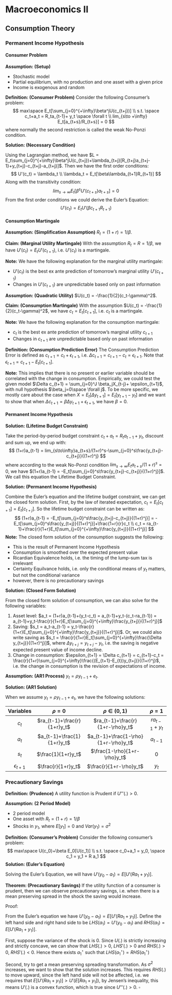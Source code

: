 # Macroeconomics II

## Consumption Theory

### Permanent Income Hypothesis

#### Consumer Problem

**Assumption: (Setup)**

- Stochastic model
- Partial equilibrium, with no production and one asset with a given price
- Income is exogenous and random

**Definition: (Consumer Problem)** Consider the following Consumer’s problem:
$$
max\space E_t[\sum_{j=0}^{+\infty}\beta^jU(c_{t+j})] \\
s.t. \space c_t+a_t = R_ta_{t-1}+ y_t \space \forall t \\
lim_{s\to +\infty} E_t[a_{t+s}/R_{t+s}] = 0
$$
where normally the second restriction is called the weak No-Ponzi condition.

**Solution: (Necessary Condition)**

Using the Lagrangian method, we have $L = E_t\sum_{j=0}^{+\infty}\beta^jU(c_{t+j})+\lambda_{t+j}[R_{t+j}a_{t+j-1}+y_{t+j}-c_{t+j}-a_{t+j}]$. Then we have the first order conditions:
$$
U'(c_t) = \lambda_t \\
\lambda_t = E_t[\beta\lambda_{t+1}R_{t+1}]
$$
Along with the transitivity condition:
$$
lim_{s\to \infty}E_t[\beta^sU'(c_{t+s})a_{t+s}] = 0
$$
From the first order conditions we could derive the Euler’s Equation:
$$
U'(c_t) = E_tU'(\beta c_{t+1}R_{t+1})
$$

#### Consumption Martingale

**Assumption: (Simplification Assumption)** $R_t = (1+r) = 1/\beta$.

**Claim: (Marginal Utility Martingale)** With the assumption $R_t = R = 1/\beta$, we have $U'(c_t) = E_tU'(c_{t+1})$, i.e. $U'(c_t)$ is a martingale.

**Note:** We have the following explanation for the marginal utility martingale:

- $U'(c_t)$ is the best ex ante prediction of tomorrow’s marginal utility $U'(c_{t+1})$
- Changes in $U'(c_{t+1})$ are unpredictable based only on past information

**Assumption: (Quadratic Utility)** $U(c_t) = -\frac{1}{2}(c_t-\gamma)^2$.

**Claim: (Consumption Martingale)** With the assumption $U(c_t) = -\frac{1}{2}(c_t-\gamma)^2$, we have $c_t = E_t[c_{t+1}]$, i.e. $c_t$ is a martingale.

**Note:** We have the following explanation for the consumption martingale:

- $c_t$ is the best ex ante prediction of tomorrow’s marginal utility $c_{t+1}$
- Changes in $c_{t+1}$ are unpredictable based only on past information

**Definition: (Consumption Prediction Error)** The Consumption Prediction Error is defined as $c_{t+1} = c_t+\epsilon_{t+1}$, i.e. $\Delta c_{t+1} =  c_{t+1} - c_t=\epsilon_{t+1}$. Note that $\epsilon_{t+1} = c_{t+1}-E_t[c_{t+1}]$.

**Note:** This implies that there is no present or earlier variable should be correlated with the change in consumption. Empirically, we could test the given model $\Delta c_{t+1} = \sum_{j=0}^J \beta_jX_{t-j}+ \epsilon_{t+1}$, with null hypothesis $\beta_j=0\space \forall j$. To be more specific, we mostly care about the case when $X = E_t[\Delta y_{t+1}] = E_t[y_{t+1} - y_{t}]$ and we want to show that when $\Delta c_{t+1} = \beta\Delta y_{t+1}+ \epsilon_{t+1}$, we have $\beta= 0$.

#### Permanent Income Hypothesis

**Solution: (Lifetime Budget Constraint)**

Take the period-by-period budget constraint $c_t+a_t = R_ta_{t-1}+ y_t$, discount and sum up, we end up with:
$$
(1+r)a_{t-1} = lim_{s\to\infty}a_{t+s}/(1+r)^s-\sum_{j=0}^s\frac{y_{t+j}-c_{t+j}}{(1+r)^j}
$$
where according to  the weak No-Ponzi condition $lim_{s\to\infty}E_t a_{t+s}/(1+r)^s=0$, we have $(1+r)a_{t-1} = -E_t[\sum_{j=0}^s\frac{y_{t+j}-c_{t+j}}{(1+r)^j}]$. We call this equation the Lifetime Budget Constraint.

**Solution: (Permanent Income Hypothesis)**

Combine the Euler’s equation and the lifetime budget constraint, we can get the closed form solution. First, by the law of iterated expectation, $c_t = E_t[c_{t+1}] = E_t[c_{t+j}]$. So the lifetime budget constraint can be written as:
$$
(1+r)a_{t-1} = -E_t[\sum_{j=0}^s\frac{y_{t+j}-c_{t+j}}{(1+r)^j}] = -E_t[\sum_{j=0}^s\frac{y_{t+j}}{(1+r)^j}]+\frac{1+r}{r}c_t \\
c_t = ra_{t-1}+\frac{r}{1+r}E_t[\sum_{j=0}^{+\infty}\frac{y_{t+j}}{(1+r)^j}]
$$
**Note:** The closed form solution of the consumption suggests the following:

- This is the result of Permanent Income Hypothesis
- Consumption is smoothed over the expected present value
- Ricardian Equivalence holds, i.e. the timing of the lump-sum tax is irrelevant
- Certainty Equilvance holds, i.e. only the conditional means of $y_t$ matters, but not the conditional variance
- however, there is no precautionary savings

**Solution: (Closed Form Solution)**

From the closed form solution of consumption, we can also solve for the following variables:

1. Asset level: $a_t = (1+r)a_{t-1}+(y_t-c_t) = a_{t-1}+y_t-(c_t-ra_{t-1}) = a_{t-1}+y_t-\frac{r}{1+r}E_t[\sum_{j=0}^{+\infty}\frac{y_{t+j}}{(1+r)^j}]$
2. Saving: $s_t = a_t-a_{t-1} = y_t-\frac{r}{1+r}E_t[\sum_{j=0}^{+\infty}\frac{y_{t+j}}{(1+r)^j}]$. Or, we could also write saving as $s_t = \frac{r}{1+r}E_t[\sum_{j=0}^{+\infty}\frac{\Delta y_{t+j}}{(1+r)^j}]$, where $\Delta y_{t+j} = y_{t+j}-y_{t}$, i.e. the saving is negative expected present value of income decline.
3. Change in consumption: $\epsilon_{t+1} = \Delta c_{t+1} = c_{t+1}-c_t = \frac{r}{1+r}\sum_{j=0}^{+\infty}\frac{(E_{t+1}-E_{t})y_{t+j}}{(1+r)^j}$, i.e. the change in consumption is the revision of expectations of income.

**Assumption: (AR1 Process)** $y_t = \rho y_{t-1}+e_t$.

**Solution: (AR1 Solution)**

When we assume $y_t = \rho y_{t-1}+e_t$, we have the following solutions:

|    Variables     |          $\rho=0$           |           $\rho\in (0,1)$            |    $\rho=1$    |
| :--------------: | :-------------------------: | :----------------------------------: | :------------: |
|      $c_t$       | $ra_{t-1}+\frac{r}{1+r}y_t$ |   $ra_{t-1}+\frac{r}{1+r-\rho}y_t$   | $ra_{t-1}+y_t$ |
|      $a_t$       | $a_{t-1}+\frac{1}{1+r}y_t$  | $a_{t-1}+\frac{1-\rho}{1+r-\rho}y_t$ |   $a_{t-1}$    |
|      $s_t$       |     $\frac{1}{1+r}y_t$      |     $\frac{1-\rho}{1+r-\rho}y_t$     |      $0$       |
| $\epsilon_{t+1}$ |     $\frac{r}{1+r}y_t$      |       $\frac{r}{1+r-\rho}y_t$        |     $y_t$      |



### Precautionary Savings

**Definition: (Prudence)** A utility function is Prudent if $U'''(.)>0$.

**Assumption: (2 Period Model)** 

- 2 period model
- One asset with $R_t = (1+r) = 1/\beta$
- Shocks in $y_1$, where $E[y_1] = 0$ and $Var(y_1) = \sigma^2$

**Definition: (Consumer’s Problem)** Consider the following consumer’s problem:
$$
max\space U(c_0)+\beta E_0[U(c_1)] \\
s.t. \space c_0+a_1 = y_0, \space c_1 = y_1 + R a_1
$$
**Solution: (Euler’s Equation)**

Solving the Euler’s Equation, we will have $U'(y_0-a_1) = E[U'(Ra_1+y_1)]$.

**Theorem: (Precautionary Savings)** If the utility function of a consumer is prudent, then we can observe precautionary savings, i.e. when there is a mean preserving spread in the shock the saving would increase.

Proof:

From the Euler’s equation we have $U'(y_0-a_1) = E[U'(Ra_1+y_1)]$. Define the left hand side and right hand side to be $LHS(a_1) = U'(y_0-a_1)$ and $RHS(a_1) = E[U'(Ra_1+y_1)]$.

First, suppose the variance of the shock is 0. Since $U(.)$ is strictly increasing and strictly concave, we can show that $LHS(.)>0$, $LHS'(.)>0$ and $RHS(.)>0$, $RHS'(.)<0$. Hence there exists $a_1^\star$ such that $LHS(a_1^\star) = RHS(a_1^\star)$

Second, try to get a mean preserving spreading transformation. As $\sigma^2$ increases, we want to show that the solution increases. This requires $RHS(.)$ to move upward, since the left hand side will not be affected, i.e. we requires that $E[U'(Ra_1+y_1)]>U'(E[Ra_1+y_1])$, by Jensen’s inequality, this means $U'(.)$ is a convex function, which is true since $U'''(.)>0$. $\square$ 




